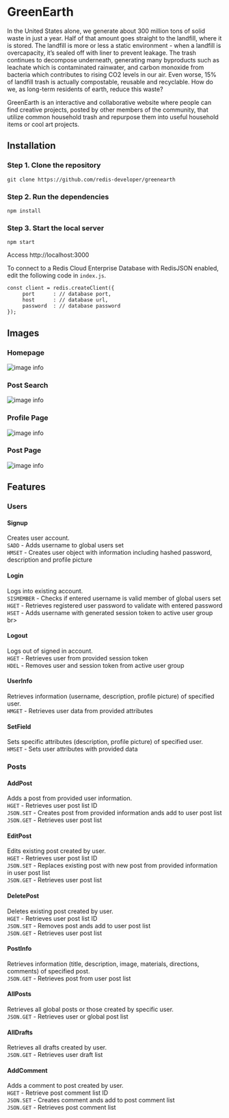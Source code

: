 # GreenEarth

In the United States alone, we generate about 300 million tons of solid waste in just a year. Half of that amount goes straight to the landfill, where it is stored. The landfill is more or less a static environment - when a landfill is overcapacity, it’s sealed off with liner to prevent leakage. The trash continues to decompose underneath, generating many byproducts such as leachate which is contaminated rainwater, and carbon monoxide from bacteria which contributes to rising CO2 levels in our air. Even worse, 15% of landfill trash is actually compostable, reusable and recyclable. How do we, as long-term residents of earth, reduce this waste?

GreenEarth is an interactive and collaborative website where people can find creative projects, posted by other members of the community, that utilize common household trash and repurpose them into useful household items or cool art projects.


## Installation

### Step 1. Clone the repository

```
git clone https://github.com/redis-developer/greenearth
```

### Step 2. Run the dependencies

```
npm install
```

### Step 3. Start the local server

```
npm start
```

Access http://localhost:3000


To connect to a Redis Cloud Enterprise Database with RedisJSON enabled, edit the following code in `index.js`.
```
const client = redis.createClient({
     port      : // database port,
     host      : // database url,  
     password  : // database password
});
```
## Images

### Homepage
![image info](https://raw.githubusercontent.com/redis-developer/greenearth/main/Pictures/homepage.png)
<br>

### Post Search
![image info](https://raw.githubusercontent.com/redis-developer/greenearth/main/Pictures/search.png)
<br>

### Profile Page
![image info](https://raw.githubusercontent.com/redis-developer/greenearth/main/Pictures/profile.png)
<br>

### Post Page
![image info](https://raw.githubusercontent.com/redis-developer/greenearth/main/Pictures/post.png)

## Features

### Users

#### Signup
Creates user account. <br>
`SADD` - Adds username to global users set <br>
`HMSET` - Creates user object with information including hashed password, description and profile picture

#### Login
Logs into existing account. <br>
`SISMEMBER` - Checks if entered username is valid member of global users set <br>
`HGET` - Retrieves registered user password to validate with entered password  <br>
`HSET` - Adds username with generated session token to active user group br>

#### Logout
Logs out of signed in account. <br>
`HGET` - Retrieves user from provided session token <br>
`HDEL` - Removes user and session token from active user group <br>

#### UserInfo
Retrieves information (username, description, profile picture) of specified user. <br>
`HMGET` - Retrieves user data from provided attributes <br>

#### SetField
Sets specific attributes (description, profile picture) of specified user. <br>
`HMSET` - Sets user attributes with provided data <br>

### Posts

#### AddPost
Adds a post from provided user information. <br>
`HGET` - Retrieves user post list ID <br>
`JSON.SET` - Creates post from provided information ands add to user post list <br>
`JSON.GET` - Retrieves user post list

#### EditPost
Edits existing post created by user. <br>
`HGET` - Retrieves user post list ID <br>
`JSON.SET` - Replaces existing post with new post from provided information in user post list <br>
`JSON.GET` - Retrieves user post list

#### DeletePost
Deletes existing post created by user. <br>
`HGET` - Retrieves user post list ID <br>
`JSON.SET` - Removes post ands add to user post list <br>
`JSON.GET` - Retrieves user post list

#### PostInfo
Retrieves information (title, description, image, materials, directions, comments) of specified post. <br>
`JSON.GET` - Retrieves post from user post list

#### AllPosts
Retrieves all global posts or those created by specific user. <br>
`JSON.GET` - Retrieves user or global post list

#### AllDrafts
Retrieves all drafts created by user. <br>
`JSON.GET` - Retrieves user draft list

#### AddComment
Adds a comment to post created by user. <br>
`HGET` - Retrieve post comment list ID <br>
`JSON.SET` - Creates comment ands add to post comment list <br>
`JSON.GET` - Retrieves post comment list
